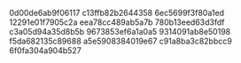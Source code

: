 0d00de6ab9f06117
c13ffb82b2644358
6ec5699f3f80a1ed
12291e01f7905c2a
eea78cc489ab5a7b
780b13eed63d3fdf
c3a05d94a35d8b5b
9673853ef6a1a0a5
9314091ab8e50198
f5da682135c89688
a5e5908384019e67
c91a8ba3c82bbcc9
6f0fa304a904b527
